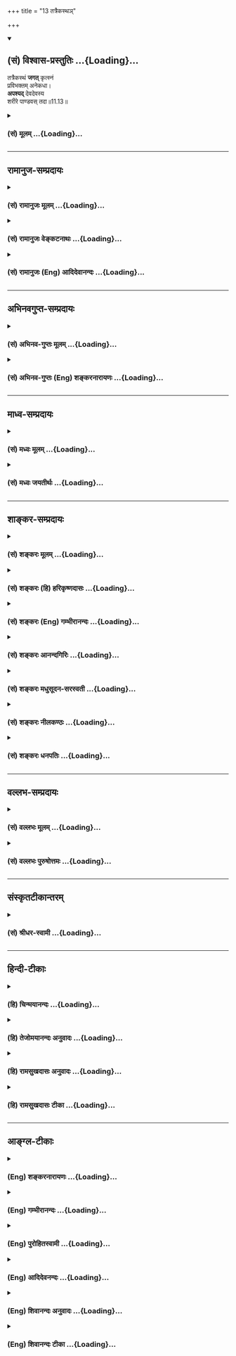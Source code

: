 +++
title = "13 तत्रैकस्थञ्"

+++
<div class="js_include" newlevelforh1="2" title="(सं) विश्वास-प्रस्तुतिः" unfilled url="/mahAbhAratam/vyAsaH/shlokashaH/06-bhIShma-parva/03-bhagavad-gItA-parva/saMskRtam/vishvAsa-prastutiH/11_vishva-rUpa-darshana/13_tatraikastha~n.md">
<details open><summary><h2>(सं) विश्वास-प्रस्तुतिः ...{Loading}...</h2></summary>

तत्रैकस्थं **जगत्** कृत्स्नं  
प्रविभक्तम् अनेकधा।  
**अपश्यद्** देवदेवस्य  
शरीरे पाण्डवस् तदा॥11.13॥
</details>
</div>
<div class="js_include collapsed" newlevelforh1="3" title="(सं) मूलम्" unfilled url="/mahAbhAratam/vyAsaH/shlokashaH/06-bhIShma-parva/03-bhagavad-gItA-parva/saMskRtam/mUlam/11_vishva-rUpa-darshana/13_tatraikastha~n.md">
<details><summary><h3>(सं) मूलम् ...{Loading}...</h3></summary>

तत्रैकस्थं जगत्कृत्स्नं प्रविभक्तमनेकधा।  
अपश्यद्देवदेवस्य शरीरे पाण्डवस्तदा।।11.13।।
</details>
</div>


_________________
## रामानुज-सम्प्रदायः
<div class="js_include collapsed" newlevelforh1="3" title="(सं) रामानुजः मूलम्" unfilled url="/mahAbhAratam/vyAsaH/shlokashaH/06-bhIShma-parva/03-bhagavad-gItA-parva/saMskRtam/rAmAnujaH/mUlam/11_vishva-rUpa-darshana/13_tatraikastha~n.md">
<details><summary><h3>(सं) रामानुजः मूलम् ...{Loading}...</h3></summary>

।।11.13।।**तत्र** अनन्तायामविस्तारे अनन्तबाहूदरवक्त्रनेत्रे
अपरिमिततेजस्के अपरिमितदिव्यायुधोपेते स्वोचितापरिमितदिव्यभूषणे
दिव्यमाल्याम्बरधरे दिव्यगन्धानुलेपने अनन्ताश्चर्यमये **देवदेवस्य**
दिव्ये **शरीरे अनेकधा प्रविभक्तं**
ब्रह्मादिविविधविचित्रदेवतिर्यङ्मनुष्यस्थावरादिभोक्तृवर्गपृथिव्यन्तरिक्षस्वर्गपातालातलवितलसुतलादिभोगस्थानभोग्यभोगोपकरणभेदभिन्नं
प्रकृतिपुरुषात्मकं **कृत्स्नं जगत्**अहं सर्वस्य प्रभवो मत्तः सर्वं
प्रवर्तते। (गीता 10।8)हन्त ते कथयिष्यामि विभूतीरात्मनः शुभाः। (गीता
10।19)अहमात्मा गु़डाकेश सर्वभूताशयस्थितः। (गीता 10।20)आदित्यानामहं
विष्णुः (गीता 10।21) इत्यादिनान तदस्ति विना यत्स्यान्मया भूतं चराचरम्।
(गीता 10।39)विष्टभ्याहमिदं कृत्स्नमेकांशेन स्थितो जगत्।। (गीता 10।42)
इत्यन्तेन उदितम् **एकस्थम्** एकदेशस्थं **पाण्डवः**
भगवत्प्रसादलब्धतद्दर्शनानुगुणदिव्यचक्षुः **अपश्यत्।**

</details>
</div>
<div class="js_include collapsed" newlevelforh1="3" title="(सं) रामानुजः वेङ्कटनाथः" unfilled url="/mahAbhAratam/vyAsaH/shlokashaH/06-bhIShma-parva/03-bhagavad-gItA-parva/saMskRtam/rAmAnujaH/venkaTanAthaH/11_vishva-rUpa-darshana/13_tatraikastha~n.md">
<details><summary><h3>(सं) रामानुजः वेङ्कटनाथः ...{Loading}...</h3></summary>

  
  
।।11.13।। No commentary.

</details>
</div>
<div class="js_include collapsed" newlevelforh1="3" title="(सं) रामानुजः (Eng) आदिदेवानन्दः" unfilled url="/mahAbhAratam/vyAsaH/shlokashaH/06-bhIShma-parva/03-bhagavad-gItA-parva/saMskRtam/rAmAnujaH/english/AdidevAnandaH/11_vishva-rUpa-darshana/13_tatraikastha~n.md">
<details><summary><h3>(सं) रामानुजः (Eng) आदिदेवानन्दः ...{Loading}...</h3></summary>

11.13 'There', in that unie and divine body of the God of gods -
infinite in length and breadth, with innumerable hands, stomachs, faces and eyes, of immeasurable splendour, eipped with innumerable divine weapons, adorned with innumerable divine ornaments appropriate to itself and with divine garlands and raiments, fragrant with celestial perfumes and full of wonders , there Arjuna beheld with the appropriate divine eyes granted by the grace of the Lord, the 'entire universe' consisting of Prakrti (material Nature) and the selves, all remaining in 'one single spot,' namely, at one single point. He beheld 'the whole universe' with all its sub-divisions, differentiated into varied and wonderful classes of experiencing beings like Brahma, gods, animals,
men, immovables etc., and the places, objects and means of experiences such as earth, ether, Rasatala, Atala, Vitala, Sutala etc. He beheld thus the entire universe as depicted in such texts as those starting with 'I am the origin of all; from Me proceed everything' (10.8),
'Indeed I shall tell you, O Arjuna, My glorious self-manifestations'
(10.9), 'I am the Self, O Arjuna, dwelling in the hearts of all beings'
(10.20), and 'Of Adityas, I am Visnu' (10.21), and ending with 'Nothing that moves or does not move exists without Me' (10.39), and 'I remain,
with a single fraction of Myself sustaining this whole universe'
(10.42).

</details>
</div>


_________________
## अभिनवगुप्त-सम्प्रदायः
<div class="js_include collapsed" newlevelforh1="3" title="(सं) अभिनव-गुप्तः मूलम्" unfilled url="/mahAbhAratam/vyAsaH/shlokashaH/06-bhIShma-parva/03-bhagavad-gItA-parva/saMskRtam/abhinava-guptaH/mUlam/11_vishva-rUpa-darshana/13_tatraikastha~n.md">
<details><summary><h3>(सं) अभिनव-गुप्तः मूलम् ...{Loading}...</h3></summary>

।।11.13।। No commentary.  
  

</details>
</div>
<div class="js_include collapsed" newlevelforh1="3" title="(सं) अभिनव-गुप्तः (Eng) शङ्करनारायणः" unfilled url="/mahAbhAratam/vyAsaH/shlokashaH/06-bhIShma-parva/03-bhagavad-gItA-parva/saMskRtam/abhinava-guptaH/english/shankaranArAyaNaH/11_vishva-rUpa-darshana/13_tatraikastha~n.md">
<details><summary><h3>(सं) अभिनव-गुप्तः (Eng) शङ्करनारायणः ...{Loading}...</h3></summary>

11.13 Sri Abhinavagupta did not comment upon this sloka.

</details>
</div>


_________________
## माध्व-सम्प्रदायः
<div class="js_include collapsed" newlevelforh1="3" title="(सं) मध्वः मूलम्" unfilled url="/mahAbhAratam/vyAsaH/shlokashaH/06-bhIShma-parva/03-bhagavad-gItA-parva/saMskRtam/madhvaH/mUlam/11_vishva-rUpa-darshana/13_tatraikastha~n.md">
<details><summary><h3>(सं) मध्वः मूलम् ...{Loading}...</h3></summary>

।।11.13।। Sri Madhvacharya did not comment on this sloka.,

</details>
</div>
<div class="js_include collapsed" newlevelforh1="3" title="(सं) मध्वः जयतीर्थः" unfilled url="/mahAbhAratam/vyAsaH/shlokashaH/06-bhIShma-parva/03-bhagavad-gItA-parva/saMskRtam/madhvaH/jayatIrthaH/11_vishva-rUpa-darshana/13_tatraikastha~n.md">
<details><summary><h3>(सं) मध्वः जयतीर्थः ...{Loading}...</h3></summary>

।।11.13।। Sri Jayatirtha did not comment on this sloka.  
  

</details>
</div>


_________________
## शाङ्कर-सम्प्रदायः
<div class="js_include collapsed" newlevelforh1="3" title="(सं) शङ्करः मूलम्" unfilled url="/mahAbhAratam/vyAsaH/shlokashaH/06-bhIShma-parva/03-bhagavad-gItA-parva/saMskRtam/shankaraH/mUlam/11_vishva-rUpa-darshana/13_tatraikastha~n.md">
<details><summary><h3>(सं) शङ्करः मूलम् ...{Loading}...</h3></summary>

।।11.13।। --,**तत्र** तस्मिन् विश्वरूपे एकस्मिन् स्थितम् **एकस्थं जगत्
कृत्स्नं प्रविभक्तम् अनेकधा** देवपितृमनुष्यादिभेदैः **अपश्यत्**
दृष्टवान् **देवदेवस्य** हरेः **शरीरे पाण्डवः** अर्जुनः **तदा**।।

</details>
</div>
<div class="js_include collapsed" newlevelforh1="3" title="(सं) शङ्करः (हि) हरिकृष्णदासः" unfilled url="/mahAbhAratam/vyAsaH/shlokashaH/06-bhIShma-parva/03-bhagavad-gItA-parva/saMskRtam/shankaraH/hindI/harikRShNadAsaH/11_vishva-rUpa-darshana/13_tatraikastha~n.md">
<details><summary><h3>(सं) शङ्करः (हि) हरिकृष्णदासः ...{Loading}...</h3></summary>

।।11.13।। तथा --, उस समय पाण्डुपुत्र अर्जुनने देव; पितृ और मनुष्यादि
भेदसे अनेक प्रकार विभक्त हुए समस्त जगत्को उस विश्वरूप देवाधिदेव हरिके
शरीरमें ही एकत्र स्थित देखा।

</details>
</div>
<div class="js_include collapsed" newlevelforh1="3" title="(सं) शङ्करः (Eng) गम्भीरानन्दः" unfilled url="/mahAbhAratam/vyAsaH/shlokashaH/06-bhIShma-parva/03-bhagavad-gItA-parva/saMskRtam/shankaraH/english/gambhIrAnandaH/11_vishva-rUpa-darshana/13_tatraikastha~n.md">
<details><summary><h3>(सं) शङ्करः (Eng) गम्भीरानन्दः ...{Loading}...</h3></summary>

11.13 Tada, at that time; pandavah, Pandava, Arjuna; apasyat, saw;
tatra, there, in that Cosmic form; sarire, in the body; devadevasya, of
the God of gods, of Hari; krtsnam, the whole; jagat, Universe; anekadha,
deversely; pravibhaktam, differentiated-into groups of gods, manes,
human beings, and others; ekastham, united in the one (Consmic form).

</details>
</div>
<div class="js_include collapsed" newlevelforh1="3" title="(सं) शङ्करः आनन्दगिरिः" unfilled url="/mahAbhAratam/vyAsaH/shlokashaH/06-bhIShma-parva/03-bhagavad-gItA-parva/saMskRtam/shankaraH/AnandagiriH/11_vishva-rUpa-darshana/13_tatraikastha~n.md">
<details><summary><h3>(सं) शङ्करः आनन्दगिरिः ...{Loading}...</h3></summary>

।।11.13।। न केवलमुक्तमेवार्जुनो दृष्टवान्किंतु तत्रैव विश्वरूपे सर्वं
जगदेकस्मिन्नवस्थितमनुभूतवानित्याह -- **किञ्चेति।** तदा विश्वरूपस्य
भगवद्रूपस्य दर्शनदशायामित्यर्थः।

</details>
</div>
<div class="js_include collapsed" newlevelforh1="3" title="(सं) शङ्करः मधुसूदन-सरस्वती" unfilled url="/mahAbhAratam/vyAsaH/shlokashaH/06-bhIShma-parva/03-bhagavad-gItA-parva/saMskRtam/shankaraH/madhusUdana-sarasvatI/11_vishva-rUpa-darshana/13_tatraikastha~n.md">
<details><summary><h3>(सं) शङ्करः मधुसूदन-सरस्वती ...{Loading}...</h3></summary>

।।11.13।। इहैकस्थं जगत्कृत्स्नं पश्याद्य सचराचरमिति
भगवदाज्ञप्तमप्यनुभूतवानर्जुन इत्याह -- तत्रेति। एकस्थमेकत्र स्थितं
जगत्कृत्स्नं प्रविभक्तमनेकधा देवपितृमनुष्यादिनानाप्रकारैः
अपश्यद्देवदेवस्य भगवतः तत्र विश्वरूपे शरीरे पाण्डवोऽर्जुनस्तदा
विश्वरूपाश्चर्यदर्शनदशायाम्।

</details>
</div>
<div class="js_include collapsed" newlevelforh1="3" title="(सं) शङ्करः नीलकण्ठः" unfilled url="/mahAbhAratam/vyAsaH/shlokashaH/06-bhIShma-parva/03-bhagavad-gItA-parva/saMskRtam/shankaraH/nIlakaNThaH/11_vishva-rUpa-darshana/13_tatraikastha~n.md">
<details><summary><h3>(सं) शङ्करः नीलकण्ठः ...{Loading}...</h3></summary>

।।11.13।। इहैकस्थं जगत्कृत्स्नं पश्येति यत्प्राक् भगवतोक्तं
तदप्यपश्यदित्याह -- **तत्रेति।** अनेकधा
प्रविभक्तमित्येतद्वर्षासूत्थिततिंतिणीबीजे सूक्ष्मरूपेण तरुर्दृश्यते
तद्वन्माभूदिति दर्शयितुं सावकाशं अनेकधा विभागयुक्तं विविक्तमपश्यत्।
एकस्थमेकावयवस्थम्। अयमर्थः -- यदा भगवतश्चतुर्भुजं रूपं चिन्त्यते तत्र च
चेतसि लब्धपदे सति क्रमशस्तदीयावयवांस्त्यक्त्वा मुखे स्मिते वा पदनखे वा
चित्तं ध्रियते। तत्रापि लब्धपदे तस्मिंस्तदपि त्यक्त्वा विश्वरूपमारोहति।
दिव्यं चक्षुरपि एवं सूक्ष्मतामापादितं मन एव। मनोऽस्य दैवं चक्षुः स एतेन
दैवेन चक्षुषा मनसैतान्कामान्पश्यन्रमते इति श्रुतेः। कामान्विषयान्
एतान्हार्दाकाशाख्यसगुणब्रह्मगतानिति श्रुतिपदयोरर्थः। यथोक्तं
श्रीभागवतेतत्र लब्धपदं चित्तमाकृष्यैकत्र धारयेत्। नान्यानि चिन्तयेद्भूयः
सुस्मितं भावयेन्मुखम्। तत्र लब्धपदं चित्तमाकृष्य व्योम्नि धारयेत्। तच्च
त्यक्त्वा मदारोहो न किञ्चिदपि चिन्तयेत् इति। तत्र मूर्तौ एकत्र अङ्गे।
व्योम्नि कारणे। मदारोहो निर्विकल्पे ब्रह्मण्यारूढः। तदिदमुक्तं देवदेवस्य
शरीरे कृत्स्नं जगदेकस्थं पाण्डवोऽपश्यदिति।

</details>
</div>
<div class="js_include collapsed" newlevelforh1="3" title="(सं) शङ्करः धनपतिः" unfilled url="/mahAbhAratam/vyAsaH/shlokashaH/06-bhIShma-parva/03-bhagavad-gItA-parva/saMskRtam/shankaraH/dhanapatiH/11_vishva-rUpa-darshana/13_tatraikastha~n.md">
<details><summary><h3>(सं) शङ्करः धनपतिः ...{Loading}...</h3></summary>

।।11.13।। न केवलं विश्वरुपधरं देवमर्जुनो दृष्टवानपि तु देवस्य देहे एकस्थं
सर्वं जगद्देवपितृमनुष्यादिभेदैरनेकप्रकारेण प्रकर्षेण विभागयुक्तं
पाण्डवोऽर्जुनो दृष्ठवान्। अहो भगवद्भक्तस्यार्जुनस्य पुतः
पाण्डोर्भाग्यातिशयः ईश्वविमुख्स्य दुर्योधनस्य पितुस्तवाभाग्यातिशयश्चेति
पाण्डवपदेन ध्वनितम्।

</details>
</div>


_________________
## वल्लभ-सम्प्रदायः
<div class="js_include collapsed" newlevelforh1="3" title="(सं) वल्लभः मूलम्" unfilled url="/mahAbhAratam/vyAsaH/shlokashaH/06-bhIShma-parva/03-bhagavad-gItA-parva/saMskRtam/vallabhaH/mUlam/11_vishva-rUpa-darshana/13_tatraikastha~n.md">
<details><summary><h3>(सं) वल्लभः मूलम् ...{Loading}...</h3></summary>

।।11.13।। ततः किं वृत्तं इत्यपेक्षायामाह सञ्जयः -- तत्रेति। अनेकधा
योनिबीजाशयेन्द्रियाकृतिभेदेन प्रविभक्तं चेतनाचेतनात्मकं चतुर्दशलोकसहितं
सर्वं जगत् देवदेवस्याक्षरैश्वर्यस्य पुरुषोत्तमस्य शरीरभूते स्वरूपे
मृत्स्नाभक्षणप्रसङ्गेश्रीयशोदावत्तदेकस्थं तदवयवैकदेशत्थं पाण्डवो ददर्श
कश्चिद्धीरः प्रत्यगात्मानमैक्षत् \[कठो.4।1\] इति श्रुतेर्दर्शनं
श्रुतिसिद्धम्। न हि माहात्म्यदर्शनं विना भक्त्या भगवदाश्रयणदार्ढ्यं
भवतीति दर्शयामास हरिस्ततस्तदनुग्रहेणैव ददर्श पार्थ इत्यंशे पुष्टिः।
श्रीयशोदायां तु दर्शितस्वैश्वर्यजन्यमाहात्म्यज्ञानस्य वैष्णव्या
स्वशक्त्या तिरोधानमेव कृतं प्रेमभावदार्ढ्याय तत्र मोक्षाद्यनुपयोगाय चेति
शुद्धपुष्टिमाहात्म्यम्। अत्र तु न तथा इति मर्यादापुष्ट्यधिकृताः पार्थाः
इत्युक्तिः समञ्जसैव। विशेषस्तु भाष्ये द्रष्टव्यः।

</details>
</div>
<div class="js_include collapsed" newlevelforh1="3" title="(सं) वल्लभः पुरुषोत्तमः" unfilled url="/mahAbhAratam/vyAsaH/shlokashaH/06-bhIShma-parva/03-bhagavad-gItA-parva/saMskRtam/vallabhaH/puruShottamaH/11_vishva-rUpa-darshana/13_tatraikastha~n.md">
<details><summary><h3>(सं) वल्लभः पुरुषोत्तमः ...{Loading}...</h3></summary>

  
  
।।11.13।। तत्र तस्मिन्नेव रूपे; एकस्थमेकत्र स्थितं कृत्स्नं सम्पूर्णं
जगत्; अनेकधा प्रविभक्तं नानाप्रकारविभागयुक्तं दर्शयामासेति
पूर्वेणैवान्वयः। यदा दर्शितं तदा देवदेवस्य पूज्यानामपि पूज्यस्य शरीरे
पूर्वप्रतीयमानसूक्ष्मरूप एव पाण्डवः अर्जुनः अपश्यत् दृष्टवान्।  
  

</details>
</div>


_________________
## संस्कृतटीकान्तरम्
<div class="js_include collapsed" newlevelforh1="3" title="(सं) श्रीधर-स्वामी" unfilled url="/mahAbhAratam/vyAsaH/shlokashaH/06-bhIShma-parva/03-bhagavad-gItA-parva/saMskRtam/shrIdhara-svAmI/11_vishva-rUpa-darshana/13_tatraikastha~n.md">
<details><summary><h3>(सं) श्रीधर-स्वामी ...{Loading}...</h3></summary>

।।11.13।। ततः किं वृत्तमित्यपेक्षायामाह संजयः **-- तत्रेति।** अनेकधा
प्रविभक्तं नानाविभागेनावस्थितं कृत्स्नं जगद्देवदेवस्य शरीरे
तदवयवत्वेनैकत्रैव स्थितं तदा पाण्डवोऽर्जुनोऽपश्यत्।

</details>
</div>


_________________
## हिन्दी-टीकाः
<div class="js_include collapsed" newlevelforh1="3" title="(हि) चिन्मयानन्दः" unfilled url="/mahAbhAratam/vyAsaH/shlokashaH/06-bhIShma-parva/03-bhagavad-gItA-parva/hindI/chinmayAnandaH/11_vishva-rUpa-darshana/13_tatraikastha~n.md">
<details><summary><h3>(हि) चिन्मयानन्दः ...{Loading}...</h3></summary>

।।11.13।। अर्जुन ने भगवान के उस ईश्वरीय रूप में देखा कि किस प्रकार
सम्पूर्ण जगत् अपनी विविधता के साथ लाकर एक स्थान पर स्थित कर दिया गया था।
हम देख चुके हैं कि विराट् पुरुष की संकल्पना ऐसे मन के द्वारा देखा गया
दृश्य है जो देश और काल के माध्यम में कार्य नहीं कर रहा है अर्थात् देश और
काल की कल्पना लोप हो चुकी है। अनेक को एक में देखने का जो दृश्य है; वह
उतना इन्द्रियगोचर नहीं है जितना कि बुद्धिग्राह्य है। यह नहीं कि सम्पूर्ण
विश्व संकुचित होकर भगवान् श्रीकृष्ण के देह परिमाण का हो गया है। यदि
अर्जुन को जगत् के एकत्व का अपेक्षित बोध हो और यदि वह उस ज्ञान की दृष्टि
से विश्व को देख सके; तो यही पर्याप्त है। आधुनिक विज्ञान से भी इसके समान
दृष्टांत उद्धृत किया जा सकता है। रसायनशास्त्र में द्रव्यों का वर्गीकरण
करके उनका अध्ययन किया जाता है। जगत् की रसायन वस्तुओं का अध्ययन करने से
ज्ञात होता है कि जगत् में लगभग एक सौ तीन तत्व है। और अधिक सूक्ष्म अध्ययन
से वैज्ञानिक लोग परमाणु तक पहँचे; अब उसका भी विभाजन करके पाया गया कि
परमाणु भी इलेक्ट्रॉन; प्रोटॉन और न्यूट्रॉन से बना है। परमाणु के इस
स्वरूप से सुपरिचित वैज्ञानिक जब बहुविध जगत् की ओर देखता है; तब उसे यह
जानना सरल होता है कि ये सभी पदार्थ परमाणुओं से बने हैं। इसी प्रकार; यहाँ
जब अर्जुन को श्रीकृष्ण की अहैतुकी कृपाप्रसाद से यह विशेष ज्ञान्ा प्राप्त
हुआ; तब वह भगवान् के शरीर में ही सम्पूर्ण विश्व को देखने में समर्थ हो
गया। इस दृश्य को देखकर अर्जुन के शरीर और मन पर होने वाली प्रतिक्रियाओं को
संजय ने ध्यानपूर्वक देखा और उनका विवरण सुनाते हुए वह कहता है

</details>
</div>
<div class="js_include collapsed" newlevelforh1="3" title="(हि) तेजोमयानन्दः अनुवादः" unfilled url="/mahAbhAratam/vyAsaH/shlokashaH/06-bhIShma-parva/03-bhagavad-gItA-parva/hindI/tejomayAnandaH/anuvAdaH/11_vishva-rUpa-darshana/13_tatraikastha~n.md">
<details><summary><h3>(हि) तेजोमयानन्दः अनुवादः ...{Loading}...</h3></summary>

।।11.13।। पाण्डुपुत्र अर्जुन ने उस समय अनेक प्रकार से विभक्त हुए
सम्पूर्ण जगत् को देवों के देव श्रीकृष्ण के शरीर में एक स्थान पर स्थित
देखा।।  
  

</details>
</div>
<div class="js_include collapsed" newlevelforh1="3" title="(हि) रामसुखदासः अनुवादः" unfilled url="/mahAbhAratam/vyAsaH/shlokashaH/06-bhIShma-parva/03-bhagavad-gItA-parva/hindI/rAmasukhadAsaH/anuvAdaH/11_vishva-rUpa-darshana/13_tatraikastha~n.md">
<details><summary><h3>(हि) रामसुखदासः अनुवादः ...{Loading}...</h3></summary>

।।11.13।। उस समय अर्जुनने देवोंके देव भगवान् के उस शरीरमें एक जगह स्थित
अनेक प्रकारके विभागोंमें विभक्त सम्पूर्ण जगत् को देखा।

</details>
</div>
<div class="js_include collapsed" newlevelforh1="3" title="(हि) रामसुखदासः टीका" unfilled url="/mahAbhAratam/vyAsaH/shlokashaH/06-bhIShma-parva/03-bhagavad-gItA-parva/hindI/rAmasukhadAsaH/TIkA/11_vishva-rUpa-darshana/13_tatraikastha~n.md">
<details><summary><h3>(हि) रामसुखदासः टीका ...{Loading}...</h3></summary>

।।11.13।।***व्याख्या--*'तत्रैकस्थं जगत्कृत्स्नं
प्रविभक्तमनेकधा'--**अनेक प्रकारके विभागोंमें विभक्त अर्थात् ये देवता
हैं, ये मनुष्य हैं, ये पशु-पक्षी हैं, यह पृथ्वी है, ये समुद्र हैं, यह
आकाश है, ये नक्षत्र हैं, आदि-आदि विभागोंके सहित (संकुचित नहीं, प्रत्युत
विस्तारसहित) सम्पूर्ण चराचर जगत्को भगवान्के शरीरके भी एक देशमें अर्जुनने
भगवान्के दिये हुए दिव्यचक्षुओंसे प्रत्यक्ष देखा। तात्पर्य यह हुआ कि
भगवान् श्रीकृष्णके छोटे-से शरीरके भी एक अंशमें चर-अचर, स्थावर-जङ्गमसहित
सम्पूर्ण संसार है। वह संसार भी अनेक ब्रह्माण्डोंके रूपमें, अनेक
देवताओंके लोकोंके रूपमें, अनेक व्यक्तियों और पदार्थोंके रूपमें विभक्त और
विस्तृत है -- इस प्रकार अर्जुनने स्पष्ट रूपसे देखा **(टिप्पणी प₀
582)**।

</details>
</div>


_________________
## आङ्ग्ल-टीकाः
<div class="js_include collapsed" newlevelforh1="3" title="(Eng) शङ्करनारायणः" unfilled url="/mahAbhAratam/vyAsaH/shlokashaH/06-bhIShma-parva/03-bhagavad-gItA-parva/english/shankaranArAyaNaH/11_vishva-rUpa-darshana/13_tatraikastha~n.md">
<details><summary><h3>(Eng) शङ्करनारायणः ...{Loading}...</h3></summary>

11.13. At that time the son of Pandu beheld there in the body of the God-of-gods, the entire universe, united in one and \[yet\] divided into many groups.

</details>
</div>
<div class="js_include collapsed" newlevelforh1="3" title="(Eng) गम्भीरानन्दः" unfilled url="/mahAbhAratam/vyAsaH/shlokashaH/06-bhIShma-parva/03-bhagavad-gItA-parva/english/gambhIrAnandaH/11_vishva-rUpa-darshana/13_tatraikastha~n.md">
<details><summary><h3>(Eng) गम्भीरानन्दः ...{Loading}...</h3></summary>

11.13 At that time, Pandava saw there, in the body of the God of gods,
the whole diversely differentiated Universe united in the one (Cosmic form).

</details>
</div>
<div class="js_include collapsed" newlevelforh1="3" title="(Eng) पुरोहितस्वामी" unfilled url="/mahAbhAratam/vyAsaH/shlokashaH/06-bhIShma-parva/03-bhagavad-gItA-parva/english/purohitasvAmI/11_vishva-rUpa-darshana/13_tatraikastha~n.md">
<details><summary><h3>(Eng) पुरोहितस्वामी ...{Loading}...</h3></summary>

11.13 In that vision Arjuna saw the universe, with its manifold shapes,
all embraced in One, its Supreme Lord.

</details>
</div>
<div class="js_include collapsed" newlevelforh1="3" title="(Eng) आदिदेवनन्दः" unfilled url="/mahAbhAratam/vyAsaH/shlokashaH/06-bhIShma-parva/03-bhagavad-gItA-parva/english/AdidevanandaH/11_vishva-rUpa-darshana/13_tatraikastha~n.md">
<details><summary><h3>(Eng) आदिदेवनन्दः ...{Loading}...</h3></summary>

11.13 There (in that form) Arjuna beheld the whole universe, with its manifold divisions gathered together in one single spot within the body of the God of gods.

</details>
</div>
<div class="js_include collapsed" newlevelforh1="3" title="(Eng) शिवानन्दः अनुवादः" unfilled url="/mahAbhAratam/vyAsaH/shlokashaH/06-bhIShma-parva/03-bhagavad-gItA-parva/english/shivAnandaH/anuvAdaH/11_vishva-rUpa-darshana/13_tatraikastha~n.md">
<details><summary><h3>(Eng) शिवानन्दः अनुवादः ...{Loading}...</h3></summary>

11.13 There, in the body of the God of gods, Arjuna then saw the whole universe resting in one, with its many groups.

</details>
</div>
<div class="js_include collapsed" newlevelforh1="3" title="(Eng) शिवानन्दः टीका" unfilled url="/mahAbhAratam/vyAsaH/shlokashaH/06-bhIShma-parva/03-bhagavad-gItA-parva/english/shivAnandaH/TIkA/11_vishva-rUpa-darshana/13_tatraikastha~n.md">
<details><summary><h3>(Eng) शिवानन्दः टीका ...{Loading}...</h3></summary>

11.13 तत्र there; एकस्थम् resting in one; जगत् the universe; कृत्स्नम्
the whole; प्रविभक्तम् divided; अनेकधा in many groups; अपश्यत् saw;
देवदेवस्य of the God of gods; शरीरे in the body; पाण्डवः son of Pandu;
तदा then.Commentary Tatra There -- in the Cosmic Form.Anekadha Many groups -- gods; manes; men and other species of beings.Arjuna beheld all forms as the forms of the Lord; all heads as His heads; all eyes as His eyes; all hands as His hands; all feet as His feet; every part of every body as the limb of the Lords divine form. Wherever he looked he beheld nothing but the Lord. He got mystic divine knowledge.Sanjaya has given a truly graphic description of the Cosmic Form. Yet; it would be futile to grasp it with the finite mind. It is a transcendental vision; beyond the reach of the mind and senses. It has to be realised in Samadhi.

</details>
</div>
